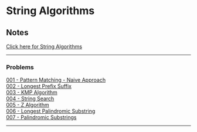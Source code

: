# String Algorithms


## Notes

[Click here for String Algorithms](./assets/String-Algorithms.pdf)<br>

---

### Problems 

[001 - Pattern Matching - Naive Approach](./code/001-Pattern-Matching-Naive.cpp)<br>
[002 - Longest Prefix Suffix](./code/002-Longest-Prefix-Suffix.cpp)<br>
[003 - KMP Algorithm](./code/003-KMP-Algorithm.cpp)<br>
[004 - String Search](./code/004-String-Search.cpp)<br>
[005 - Z Algorithm](./code/005-Z-Algorithm.cpp)<br>
[006 - Longest Palindromic Substring](./code/006-Longest-Palindromic-Substring.cpp)<br>
[007 - Palindromic Substrings](./code/007-Palindromic-Substrings.cpp)<br>

---

